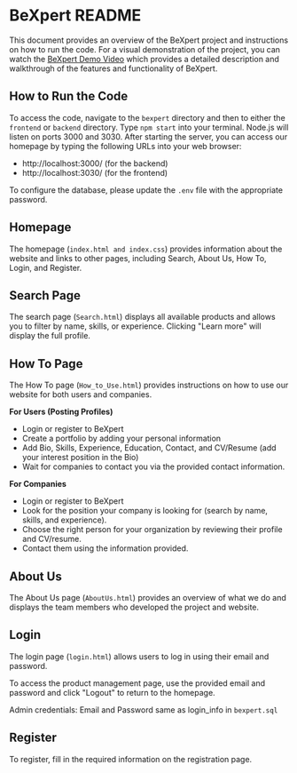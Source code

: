 # BeXpert README

This document provides an overview of the BeXpert project and instructions on how to run the code. 
For a visual demonstration of the project, you can watch the [BeXpert Demo Video](https://youtu.be/LoLqtIyFd5U) which provides a detailed description and walkthrough of the features and functionality of BeXpert.

## How to Run the Code

To access the code, navigate to the `bexpert` directory and then to either the `frontend` or `backend` directory. Type `npm start` into your terminal. Node.js will listen on ports 3000 and 3030. After starting the server, you can access our homepage by typing the following URLs into your web browser: 

- http://localhost:3000/ (for the backend)
- http://localhost:3030/ (for the frontend)

To configure the database, please update the `.env` file with the appropriate password.

## Homepage

The homepage (`index.html and index.css`) provides information about the website and links to other pages, including Search, About Us, How To, Login, and Register.

## Search Page

The search page (`Search.html`) displays all available products and allows you to filter by name, skills, or experience. Clicking "Learn more" will display the full profile.

## How To Page

The How To page (`How_to_Use.html`) provides instructions on how to use our website for both users and companies. 

**For Users (Posting Profiles)**

- Login or register to BeXpert
- Create a portfolio by adding your personal information
- Add Bio, Skills, Experience, Education, Contact, and CV/Resume (add your interest position in the Bio)
- Wait for companies to contact you via the provided contact information.

**For Companies**

- Login or register to BeXpert
- Look for the position your company is looking for (search by name, skills, and experience).
- Choose the right person for your organization by reviewing their profile and CV/resume.
- Contact them using the information provided.

## About Us

The About Us page (`AboutUs.html`) provides an overview of what we do and displays the team members who developed the project and website.

## Login

The login page (`login.html`) allows users to log in using their email and password. 

To access the product management page, use the provided email and password and click "Logout" to return to the homepage. 

Admin credentials: Email and Password same as login_info in `bexpert.sql`

## Register

To register, fill in the required information on the registration page.
